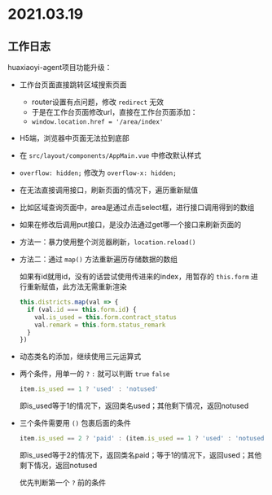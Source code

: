 # 2021.03.19

## 工作日志

huaxiaoyi-agent项目功能升级：

* 工作台页面直接跳转区域搜索页面

  *	router设置有点问题，修改 `redirect` 无效
  *	于是在工作台页面修改url，直接在工作台页面添加：  
  *	`window.location.href = '/area/index'` 

*	H5端，浏览器中页面无法拉到底部

  *	在 `src/layout/components/AppMain.vue` 中修改默认样式
  *	`overflow: hidden;` 修改为 `overflow-x: hidden;` 

*	在无法直接调用接口，刷新页面的情况下，遍历重新赋值

  *	比如区域查询页面中，area是通过点击select框，进行接口调用得到的数组

  *	如果在修改后调用put接口，是没办法通过get哪一个接口来刷新页面的

  *	方法一：暴力使用整个浏览器刷新，`location.reload()` 

  *	方法二：通过 `map()` 方法重新遍历存储数据的数组

    如果有id就用id，没有的话尝试使用传进来的index，用暂存的 `this.form` 进行重新赋值，此方法无需重新渲染

    ```js
    this.districts.map(val => {
      if (val.id === this.form.id) {
        val.is_used = this.form.contract_status
        val.remark = this.form.status_remark
      }
    })
    ```

*	动态类名的添加，继续使用三元运算式

  *	两个条件，用单一的 `?` `:` 就可以判断 `true` `false` 

    ```js
    item.is_used == 1 ? 'used' : 'notused'
    ```

    即is_used等于1的情况下，返回类名used；其他剩下情况，返回notused

  *	三个条件需要用 `()` 包裹后面的条件

    ```js
    item.is_used == 2 ? 'paid' : (item.is_used == 1 ? 'used' : 'notused')
    ```

    即is_used等于2的情况下，返回类名paid；等于1的情况下，返回used；其他剩下情况，返回notused

    优先判断第一个 `?` 前的条件


